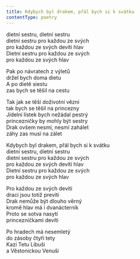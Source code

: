 ```yaml
---
title: Kdybych byl drakem, přál bych si k svátku
contentType: poetry
---
```


<section>

dietní sestru, dietní sestru  
dietní sestru pro každou ze svých  
pro každou ze svých devíti hlav  
Dietní sestru pro každou ze svých  
pro každou ze svých hlav

Pak po návratech z výletů  
držel bych doma dietu  
A po dietě siestu  
zas bych se těšil na cestu

Tak jak se těší doživotní vězni  
tak bych se těšil na princezny  
Jídelní lístek bych nežádal pestrý  
princezničky by mohly být sestry  
Drak ovšem nesmí, nesmí zahálet  
záhy zas musí na zálet

Kdybych byl drakem, přál bych si k svátku  
dietní sestru, dietní sestru  
dietní sestru pro každou ze svých  
pro každou ze svých devíti hlav  
Dietní sestru pro každou ze svých  
pro každou ze svých hlav

Pro každou ze svých devíti  
draci jsou totiž prevíti  
Drak nemůže být dlouho věrný  
kromě hlav má i dvanácterník  
Proto se sotva nasytí  
princezničkami devíti

Po hradech má nesemletý  
do zásoby čtyři tety  
Kazi Tetu Libuši  
a Věstonickou Venuši

</section>
